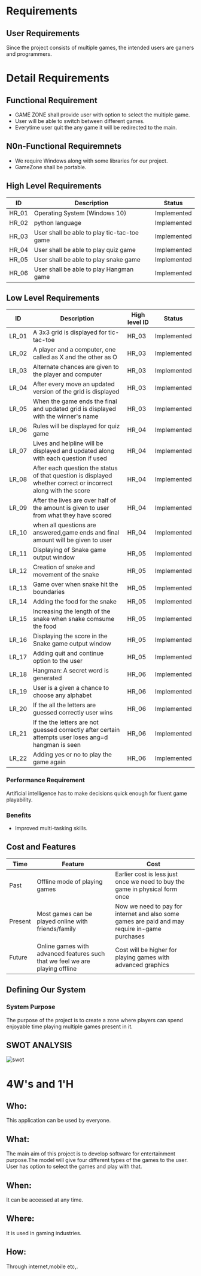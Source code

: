 # Requirements
## User Requirements 
   Since the project consists of multiple games, the intended users are gamers and programmers.
   

# Detail Requirements
## Functional Requirement 
* GAME ZONE shall provide user with option to select the multiple game. 
* User will be able to switch between different games.
* Everytime user quit the any game it will be redirected to the main.
## N0n-Functional Requiremnets
* We require Windows along with some libraries for our project.
* GameZone shall be  portable.

## High Level Requirements

|      ID          |Description                          |Status                         
|----------------|---------------------------------|-----------------------------|
|HR_01|Operating System (Windows 10)               |Implemented                  |
|HR_02|python language                             |Implemented                  |
|HR_03|User shall be able to play tic-tac-toe game |Implemented                  |
|HR_04|User shall be able to play quiz game        |Implemented                  |
|HR_05|User shall be able to play snake game       |Implemented                  |
|HR_06|User shall be able to play Hangman game     |Implemented                  |


## Low Level Requirements

|      ID          |Description                                                                                      |High level ID          |Status |                        
|----------------|---------------------------------------------------------------------------------------------------|-----------------------|-----------|
|LR_01|       A 3x3 grid is displayed for tic-tac-toe                                                                |HR_03                  |Implemented|
|LR_02|          A player and a computer, one called as X and the other as O                                         |HR_03                  |Implemented|
|LR_03| Alternate chances are given to the player and computer                                                       |HR_03                  |Implemented|
|LR_04| After every move an updated version of the grid is displayed                                                 |HR_03                  |Implemented|
|LR_05| When the game ends the final and updated grid is displayed with the winner's name                            |HR_03                  |Implemented|
|LR_06| Rules will be displayed for quiz game                                                                        |HR_04                  |Implemented|
|LR_07|Lives and helpline will be displayed and updated along with each question if used                             |HR_04                  |Implemented|
|LR_08|After each question the status of that question is displayed whether correct or incorrect along with the score|HR_04                  |Implemented|
|LR_09|After the lives are over half of the amount is given to user from what they have scored                       |HR_04                  |Implemented|
|LR_10|when all questions are answered,game ends and final amount will be given to user                              |HR_04                  |Implemented|
|LR_11|Displaying of Snake game output window                                                                        |HR_05                  |Implemented|
|LR_12|Creation of snake and movement of the snake                                                                   |HR_05                  |Implemented|
|LR_13|Game over when snake hit the boundaries                                                                       |HR_05                  |Implemented|
|LR_14|Adding the food for the snake                                                                                 |HR_05                  |Implemented|
|LR_15|Increasing the length of the snake when snake comsume the food                                                |HR_05                  |Implemented|
|LR_16|Displaying the score in the Snake game output window                                                          |HR_05                  |Implemented|
|LR_17|Adding quit and continue option to the user                                                                   |HR_05                  |Implemented|
|LR_18|Hangman: A secret word is generated                                                                           |HR_06                  |Implemented|
|LR_19|User is a given a chance to choose any alphabet                                                               |HR_06                  |Implemented|
|LR_20|If the all the letters are guessed correctly user wins                                                        |HR_06                  |Implemented|
|LR_21|If the the letters are not guessed correctly after certain attempts user loses ang=d hangman is seen          |HR_06                  |Implemented|
|LR_22|Adding yes or no to play the game again                                                                       |HR_06                  |Implemented|



### Performance Requirement
   Artificial intelligence has to make decisions quick enough for fluent game playability.

### Benefits
 * Improved multi-tasking skills.

## Cost and Features
Time | Feature | Cost 
---- | ------- | ----
Past    | Offline mode of playing games | Earlier cost is less just once we need to buy the game in physical form once 
Present | Most games can be played online with friends/family | Now we need to pay for internet and also some games are paid and may require in-game purchases 
Future  | Online games with advanced features such that we feel we are playing offline | Cost will be higher for playing games with advanced graphics 





## Defining Our System
### System Purpose
The purpose of the project is to create a zone where players can spend enjoyable time playing multiple games present in it.

## SWOT ANALYSIS
![swot](https://user-images.githubusercontent.com/43541961/130312764-d22fce15-d5ce-4c21-b209-1716eb8148ad.jpg)



# 4W&#39;s and 1&#39;H

## Who:
This application can be used by everyone. 

## What:
The main aim of this project is to develop software for entertainment purpose.The model will give four different types of the games to the user. User has option to select the games and play with that. 

## When:
It can be accessed at any time.

## Where:
It is used in gaming industries.

## How:
Through internet,mobile etc,.

